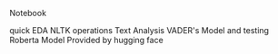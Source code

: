 Notebook 

  quick EDA 
  NLTK operations 
  Text Analysis
  VADER's Model and testing 
  Roberta Model Provided by hugging face 
  


